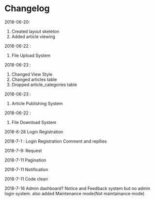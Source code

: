 # Changelog

2018-06-20<Shantanu>: 
1. Created layout skeleton
2. Added article viewing

2018-06-22 <Makai>: 
1. File Upload System

2018-06-23 <Shantanu>:
1. Changed View Style
2. Changed articles table
3. Dropped article_categories table

2018-06-23 <Srishan>:
1. Article Publishing System

2018-06-22 <Makai>: 
1. File Download System

2018-6-28<Sudip>
Login Registration

2018-7-1 <Makai>:
Login Registration 
Comment and repllies

2018-7-9<Makai>:
Request

2018-7-11<Srishan>
Pagination

2018-7-11<Makai>
Notification

2018-7-11<Shantanu>
Code clean

2018-7-16<Srishan>
Admin dashboard? Notice and Feedback system but no admin login system.
also added Maintenance mode(Not maintainance mode)


